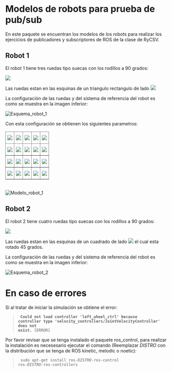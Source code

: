 # Modelos de robots para prueba de pub/sub

En este paquete se encuentran los modelos de los robots para realizar los ejercicios de publicadores y subscriptores de ROS de la clase de RyCSV.

## Robot 1

El robot 1 tiene tres ruedas tipo suecas con los rodillos a 90 grados:

<img src="https://render.githubusercontent.com/render/math?math=\gamma=0">

Las ruedas estan en las esquinas de un triangulo rectangulo de lado <img src="https://render.githubusercontent.com/render/math?math=l=0.5">

La configuración de las ruedas y del sistema de referencia del robot es como se muestra en la imagen inferior:

<img src="./imgs/Esquema_robot_1.png" heigh=200 alt="Esquema_robot_1">

Con esta configuración se obtienen los siguientes parametros:

<style type="text/css">
.tg  {border-collapse:collapse;border-spacing:0;}
.tg td{border-color:black;border-style:solid;border-width:1px;font-family:Arial, sans-serif;font-size:14px;
  overflow:hidden;padding:10px 5px;word-break:normal;}
.tg th{border-color:black;border-style:solid;border-width:1px;font-family:Arial, sans-serif;font-size:14px;
  font-weight:normal;overflow:hidden;padding:10px 5px;word-break:normal;}
.tg .tg-0pky{border-color:inherit;text-align:left;vertical-align:top}
</style>
<table class="tg">
<thead>
  <tr>
    <th class="tg-0pky"><img src="https://render.githubusercontent.com/render/math?math=Rueda"></th>
    <th class="tg-0pky"><img src="https://render.githubusercontent.com/render/math?math=l"></th>
    <th class="tg-0pky"><img src="https://render.githubusercontent.com/render/math?math=\alpha"></th>
    <th class="tg-0pky"><img src="https://render.githubusercontent.com/render/math?math=\beta"></th>
    <th class="tg-0pky"><img src="https://render.githubusercontent.com/render/math?math=\gamma"></th>
  </tr>
</thead>
<tbody>
  <tr>
    <td class="tg-0pky"><img src="https://render.githubusercontent.com/render/math?math=front"></td>
    <td class="tg-0pky"><img src="https://render.githubusercontent.com/render/math?math=0.433"></td>
    <td class="tg-0pky"><img src="https://render.githubusercontent.com/render/math?math=0.0"></td>
    <td class="tg-0pky"><img src="https://render.githubusercontent.com/render/math?math=0.0"></td>
    <td class="tg-0pky"><span style="font-weight:400;font-style:normal"><img src="https://render.githubusercontent.com/render/math?math=0.0"></span></td>
  </tr>
  <tr>
    <td class="tg-0pky"><img src="https://render.githubusercontent.com/render/math?math=left"></td>
    <td class="tg-0pky"><img src="https://render.githubusercontent.com/render/math?math=0.25"></td>
    <td class="tg-0pky"><img src="https://render.githubusercontent.com/render/math?math=\frac{\pi}{2}"></td>
    <td class="tg-0pky"><span style="font-weight:400;font-style:normal"><img src="https://render.githubusercontent.com/render/math?math=0.0"></span></td>
    <td class="tg-0pky"><span style="font-weight:400;font-style:normal"><img src="https://render.githubusercontent.com/render/math?math=0.0"></span></td>
  </tr>
  <tr>
    <td class="tg-0pky"><img src="https://render.githubusercontent.com/render/math?math=right"></td>
    <td class="tg-0pky"><img src="https://render.githubusercontent.com/render/math?math=0.25"></td>
    <td class="tg-0pky"><img src="https://render.githubusercontent.com/render/math?math=-\frac{\pi}{2}"></td>
    <td class="tg-0pky"><img src="https://render.githubusercontent.com/render/math?math=\pi"></td>
    <td class="tg-0pky"><span style="font-weight:400;font-style:normal"><img src="https://render.githubusercontent.com/render/math?math=0.0"></span></td>
  </tr>
</tbody>
</table>

<br/>

<img src="./imgs/Esquema_robot_1_sol.png" heigh=200 alt="Modelo_robot_1">

## Robot 2

El robot 2 tiene cuatro ruedas tipo suecas con los rodillos a 90 grados:

<img src="https://render.githubusercontent.com/render/math?math=\gamma=0">

Las ruedas estan en las esquinas de un cuadrado de lado <img src="https://render.githubusercontent.com/render/math?math=l=0.5"> el cual esta rotado 45 grados.

La configuración de las ruedas y del sistema de referencia del robot es como se muestra en la imagen inferior:

<img src="./imgs/Esquema_robot_2.png" heigh=200 alt="Esquema_robot_2">

# En caso de errores

Si al tratar de iniciar la simulación se obtiene el error:

> <code> **Could not load controller 'left_wheel_ctrl' because controller type 'velocity_controllers/JointVelocityController' does not exist.** [ERROR] </code>

Por favor revisar que se tenga instalado el paquete ros_control, para realizar la instalación es necesesario ejecutar el comando (Reemplazar $DISTRO$ con la distribución que se tenga de ROS kinetic, melodic o noetic):

> <code> sudo apt-get install ros-$DISTRO$-ros-control ros-$DISTRO$-ros-controllers </code>

